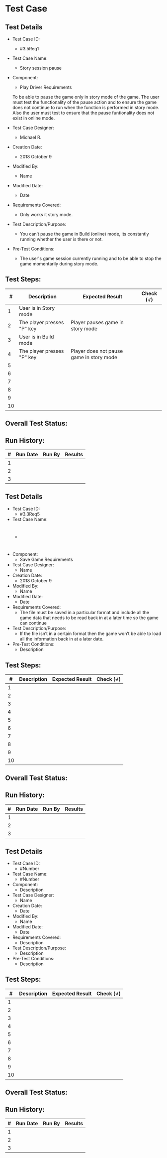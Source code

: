 # Test Case 

## Test Details

* Test Case ID:
  * #3.5Req1
* Test Case Name:
  * Story session pause
* Component: 
  * Play Driver Requirements
  
  To be able to pause the game only in story mode of the game. The user must test the functionality of the pause action and to ensure the game does not continue to run when the function is performed in story mode. Also the user must test to ensure that the pause funtionality does not exist in online mode. 
* Test Case Designer:
   * Michael R.
* Creation Date:
  * 2018 October 9
* Modified By:
  * Name
* Modified Date:
  * Date
* Requirements Covered:
  * Only works it story mode.
* Test Description/Purpose:
  *  You can’t pause the game in Build (online) mode, its constantly running whether the user is there or not. 
* Pre-Test Conditions:
  * The user's game session currently running and to be able to stop the game momentarily during story mode.
## Test Steps: 
| # | Description | Expected Result | Check (√) |
| --- | --- | --- | --- |
| 1 | User is in Story mode| | |			
| 2 | The player presses "P" key| Player pauses game in story mode | |			
| 3 | User is in Build mode| | |			
| 4 |The player presses "P" key |Player does not pause game in story mode | |			
| 5 | | | |			
| 6 | | | |			
| 7 | | | |			
| 8 | | | |			
| 9 | | | |			
| 10 | | | |			

## Overall Test Status:



## Run History:
| # |	Run Date |	Run By |	Results |
| --- | --- | --- | --- |
| 1 | | | |			
| 2 | | | |			
| 3 | | | |			

## Test Details

* Test Case ID:
  * #3.3Req5
* Test Case Name:
  * #
* Component: 
  * Save Game Requirements
* Test Case Designer:
  * Name
* Creation Date:
  * 2018 October 9
* Modified By:
  * Name
* Modified Date:
  * Date
* Requirements Covered:
  * The file must be saved in a particular format and include all the game data that needs to be read back in at a later time so the game can continue
* Test Description/Purpose:
  * If the file isn’t in a certain format then the game won’t be able to load all the information back in at a later date.
* Pre-Test Conditions:
  * Description
## Test Steps: 
| # | Description | Expected Result | Check (√) |
| --- | --- | --- | --- |
| 1 | | | |			
| 2 | | | |			
| 3 | | | |			
| 4 | | | |			
| 5 | | | |			
| 6 | | | |			
| 7 | | | |			
| 8 | | | |			
| 9 | | | |			
| 10 | | | |			

## Overall Test Status:



## Run History:
| # |	Run Date |	Run By |	Results |
| --- | --- | --- | --- |
| 1 | | | |			
| 2 | | | |			
| 3 | | | |			

## Test Details

* Test Case ID:
  * #Number
* Test Case Name:
  * #Number
* Component: 
  * Description
* Test Case Designer:
  * Name
* Creation Date:
  * Date
* Modified By:
  * Name
* Modified Date:
  * Date
* Requirements Covered:
  * Description
* Test Description/Purpose:
  * Description
* Pre-Test Conditions:
  * Description
## Test Steps: 
| # | Description | Expected Result | Check (√) |
| --- | --- | --- | --- |
| 1 | | | |			
| 2 | | | |			
| 3 | | | |			
| 4 | | | |			
| 5 | | | |			
| 6 | | | |			
| 7 | | | |			
| 8 | | | |			
| 9 | | | |			
| 10 | | | |			

## Overall Test Status:



## Run History:
| # |	Run Date |	Run By |	Results |
| --- | --- | --- | --- |
| 1 | | | |			
| 2 | | | |			
| 3 | | | |			
